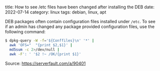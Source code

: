 title: How to see /etc files have been changed after installing the DEB
date: 2022-07-14
category: linux
tags: debian, linux, apt


DEB packages often contain configuration files installed under
`/etc`. To see if an admin has changed any package provided
configuration files, use the following command:


```bash
$ dpkg-query -W -f='${Conffiles}\n' '*' |
  awk 'OFS="  "{print $2,$1}' |
  md5sum -c 2>/dev/null |
  awk -F': ' '$2 !~ /OK/{print $1}'
```

Source: https://serverfault.com/a/90401

